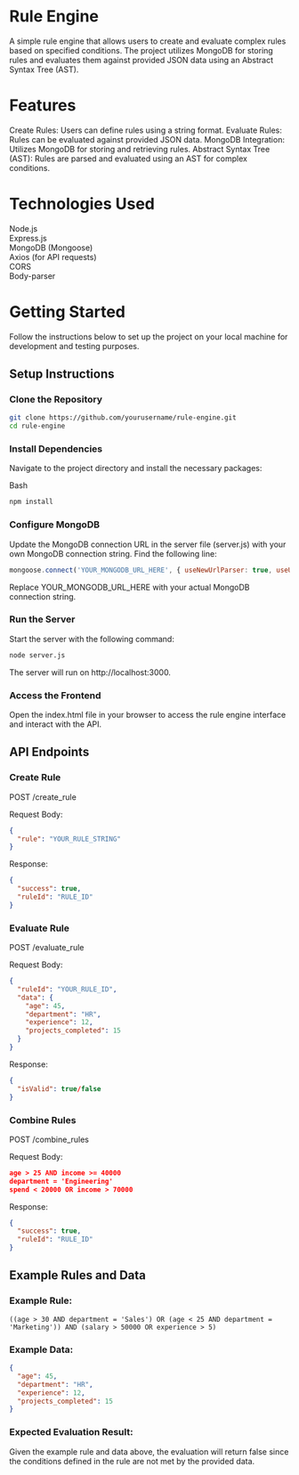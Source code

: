 # Rule Engine

A simple rule engine that allows users to create and evaluate complex rules based on specified conditions. The project utilizes MongoDB for storing rules and evaluates them against provided JSON data using an Abstract Syntax Tree (AST).

# Features
Create Rules: Users can define rules using a string format.
Evaluate Rules: Rules can be evaluated against provided JSON data.
MongoDB Integration: Utilizes MongoDB for storing and retrieving rules.
Abstract Syntax Tree (AST): Rules are parsed and evaluated using an AST for complex conditions.

# Technologies Used

Node.js \
Express.js \
MongoDB (Mongoose) \
Axios (for API requests) \
CORS \
Body-parser

# Getting Started

Follow the instructions below to set up the project on your local machine for development and testing purposes.

## Setup Instructions

### Clone the Repository
```bash
git clone https://github.com/yourusername/rule-engine.git
cd rule-engine
```

### Install Dependencies
Navigate to the project directory and install the necessary packages:

Bash
```bash
npm install
```

### Configure MongoDB
Update the MongoDB connection URL in the server file (server.js) with your own MongoDB connection string. Find the following line:

```JavaScript
mongoose.connect('YOUR_MONGODB_URL_HERE', { useNewUrlParser: true, useUnifiedTopology: true })
```

Replace YOUR_MONGODB_URL_HERE with your actual MongoDB connection string.

### Run the Server
Start the server with the following command:

```bash
node server.js
```

The server will run on http://localhost:3000.

### Access the Frontend
Open the index.html file in your browser to access the rule engine interface and interact with the API.

 
## API Endpoints
### Create Rule
POST /create_rule  

Request Body:

```JSON
{
  "rule": "YOUR_RULE_STRING"
}
```

Response:

```JSON
{
  "success": true,
  "ruleId": "RULE_ID"
}
```

### Evaluate Rule
POST /evaluate_rule

Request Body:
```JSON
{
  "ruleId": "YOUR_RULE_ID",
  "data": {
    "age": 45,
    "department": "HR",
    "experience": 12,
    "projects_completed": 15
  }
}
```

Response:
```JSON
{
  "isValid": true/false
}
```

### Combine Rules
POST /combine_rules  

Request Body:

```JSON
age > 25 AND income >= 40000
department = 'Engineering'
spend < 20000 OR income > 70000
```

Response:

```JSON
{
  "success": true,
  "ruleId": "RULE_ID"
}
```

## Example Rules and Data
### Example Rule:

```((age > 30 AND department = 'Sales') OR (age < 25 AND department = 'Marketing')) AND (salary > 50000 OR experience > 5)```

### Example Data:
```JSON
{
  "age": 45,
  "department": "HR",
  "experience": 12,
  "projects_completed": 15
}
```

### Expected Evaluation Result:
Given the example rule and data above, the evaluation will return false since the conditions defined in the rule are not met by the provided data.